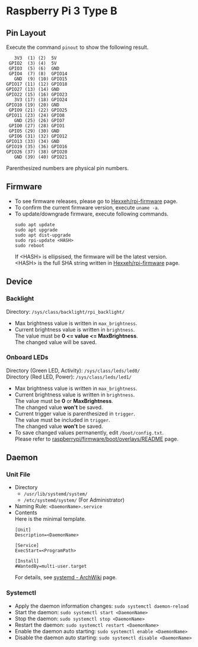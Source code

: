 # Raspberry Pi 3 Type B
[Hexxeh/rpi-firmware]: https://github.com/Hexxeh/rpi-firmware/commits/master
[raspberrypi/firmware/boot/overlays/README]: https://github.com/raspberrypi/firmware/blob/master/boot/overlays/README
[systemd - ArchWiki]: https://wiki.archlinux.jp/index.php/Systemd

## Pin Layout
Execute the command `pinout` to show the following result.
```
   3V3  (1) (2)  5V    
 GPIO2  (3) (4)  5V    
 GPIO3  (5) (6)  GND   
 GPIO4  (7) (8)  GPIO14
   GND  (9) (10) GPIO15
GPIO17 (11) (12) GPIO18
GPIO27 (13) (14) GND   
GPIO22 (15) (16) GPIO23
   3V3 (17) (18) GPIO24
GPIO10 (19) (20) GND   
 GPIO9 (21) (22) GPIO25
GPIO11 (23) (24) GPIO8 
   GND (25) (26) GPIO7 
 GPIO0 (27) (28) GPIO1 
 GPIO5 (29) (30) GND   
 GPIO6 (31) (32) GPIO12
GPIO13 (33) (34) GND   
GPIO19 (35) (36) GPIO16
GPIO26 (37) (38) GPIO20
   GND (39) (40) GPIO21
```
Parenthesized numbers are physical pin numbers.

## Firmware
- To see firmware releases, please go to [Hexxeh/rpi-firmware] page.  
- To confirm the current firmware version, execute `uname -a`.
- To update/downgrade firmware, execute following commands.
    ```
    sudo apt update
    sudo apt upgrade
    sudo apt dist-upgrade
    sudo rpi-update <HASH>
    sudo reboot
    ```
    If \<HASH\> is ellipsised, the firmware will be the latest version.  
    \<HASH\> is the full SHA string written in [Hexxeh/rpi-firmware] page.

## Device
### Backlight
Directory: `/sys/class/backlight/rpi_backlight/`
- Max brightness value is written in `max_brightness`.
- Current brightness value is written in `brightness`.  
  The value must be **0 <= value <= MaxBrightness**.  
  The changed value will be saved.
### Onboard LEDs
Directory (Green LED, Activity): `/sys/class/leds/led0/`  
Directory (Red LED, Power): `/sys/class/leds/led1/`  
- Max brightness value is written in `max_brightness`.
- Current brightness value is written in `brightness`.  
  The value must be **0** or **MaxBrightness**.  
  The changed value **won't** be saved.
- Current trigger value is parenthesized in `trigger`.  
  The value must be included in `trigger`.  
  The changed value **won't** be saved.
- To save changed values permanently, edit `/boot/config.txt`.  
  Please refer to [raspberrypi/firmware/boot/overlays/README] page.

## Daemon
### Unit File
- Directory
    - `/usr/lib/systemd/system/`
    - `/etc/systemd/system/` (For Administrator)
- Naming Rule: `<DaemonName>.service`
- Contents  
    Here is the minimal template.
    ```
    [Unit]
    Description=<DaemonName>
    
    [Service]
    ExecStart=<ProgramPath>
    
    [Install]
    #WantedBy=multi-user.target
    ```
    For details, see [systemd - ArchWiki] page.
### Systemctl
- Apply the daemon information changes: `sudo systemctl daemon-reload`
- Start the daemon: `sudo systemctl start <DaemonName>`
- Stop the daemon: `sudo systemctl stop <DaemonName>`
- Restart the daemon: `sudo systemctl restart <DaemonName>`
- Enable the daemon auto starting: `sudo systemctl enable <DaemonName>`
- Disable the daemon auto starting: `sudo systemctl disable <DaemonName>`
